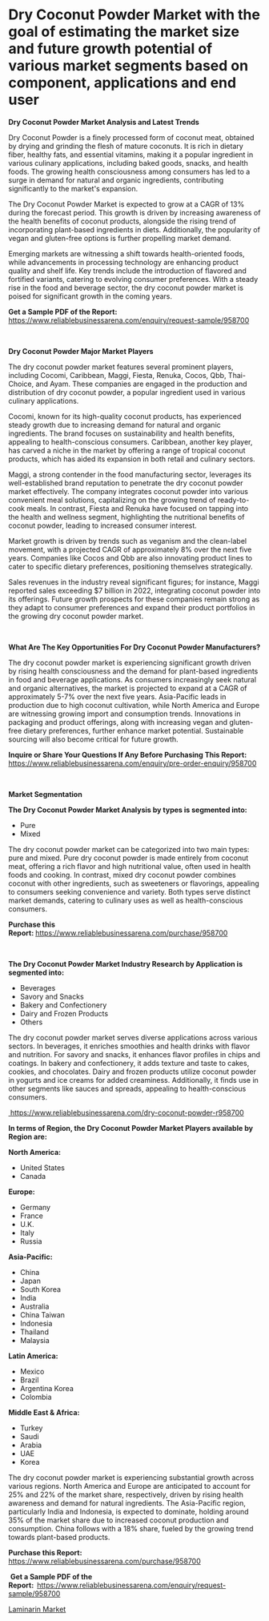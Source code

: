 <p><h1>Dry Coconut Powder Market with the goal of estimating the market size and future growth potential of various market segments based on component, applications and end user</h1></p><p><strong>Dry Coconut Powder Market Analysis and Latest Trends</strong></p>
<p><p>Dry Coconut Powder is a finely processed form of coconut meat, obtained by drying and grinding the flesh of mature coconuts. It is rich in dietary fiber, healthy fats, and essential vitamins, making it a popular ingredient in various culinary applications, including baked goods, snacks, and health foods. The growing health consciousness among consumers has led to a surge in demand for natural and organic ingredients, contributing significantly to the market's expansion.</p><p>The Dry Coconut Powder Market is expected to grow at a CAGR of 13% during the forecast period. This growth is driven by increasing awareness of the health benefits of coconut products, alongside the rising trend of incorporating plant-based ingredients in diets. Additionally, the popularity of vegan and gluten-free options is further propelling market demand. </p><p>Emerging markets are witnessing a shift towards health-oriented foods, while advancements in processing technology are enhancing product quality and shelf life. Key trends include the introduction of flavored and fortified variants, catering to evolving consumer preferences. With a steady rise in the food and beverage sector, the dry coconut powder market is poised for significant growth in the coming years.</p></p>
<p><strong>Get a Sample PDF of the Report:&nbsp;</strong> <a href="https://www.reliablebusinessarena.com/enquiry/request-sample/958700?utm_campaign=2518&utm_medium=2&utm_source=Github&utm_content=ia&utm_term=07042025&utm_id=dry-coconut-powder">https://www.reliablebusinessarena.com/enquiry/request-sample/958700</a></p>
<p>&nbsp;</p>
<p><strong>Dry Coconut Powder Major Market Players</strong></p>
<p><p>The dry coconut powder market features several prominent players, including Cocomi, Caribbean, Maggi, Fiesta, Renuka, Cocos, Qbb, Thai-Choice, and Ayam. These companies are engaged in the production and distribution of dry coconut powder, a popular ingredient used in various culinary applications.</p><p>Cocomi, known for its high-quality coconut products, has experienced steady growth due to increasing demand for natural and organic ingredients. The brand focuses on sustainability and health benefits, appealing to health-conscious consumers. Caribbean, another key player, has carved a niche in the market by offering a range of tropical coconut products, which has aided its expansion in both retail and culinary sectors.</p><p>Maggi, a strong contender in the food manufacturing sector, leverages its well-established brand reputation to penetrate the dry coconut powder market effectively. The company integrates coconut powder into various convenient meal solutions, capitalizing on the growing trend of ready-to-cook meals. In contrast, Fiesta and Renuka have focused on tapping into the health and wellness segment, highlighting the nutritional benefits of coconut powder, leading to increased consumer interest.</p><p>Market growth is driven by trends such as veganism and the clean-label movement, with a projected CAGR of approximately 8% over the next five years. Companies like Cocos and Qbb are also innovating product lines to cater to specific dietary preferences, positioning themselves strategically.</p><p>Sales revenues in the industry reveal significant figures; for instance, Maggi reported sales exceeding $7 billion in 2022, integrating coconut powder into its offerings. Future growth prospects for these companies remain strong as they adapt to consumer preferences and expand their product portfolios in the growing dry coconut powder market.</p></p>
<p>&nbsp;</p>
<p><strong>What Are The Key Opportunities For Dry Coconut Powder Manufacturers?</strong></p>
<p><p>The dry coconut powder market is experiencing significant growth driven by rising health consciousness and the demand for plant-based ingredients in food and beverage applications. As consumers increasingly seek natural and organic alternatives, the market is projected to expand at a CAGR of approximately 5-7% over the next five years. Asia-Pacific leads in production due to high coconut cultivation, while North America and Europe are witnessing growing import and consumption trends. Innovations in packaging and product offerings, along with increasing vegan and gluten-free dietary preferences, further enhance market potential. Sustainable sourcing will also become critical for future growth.</p></p>
<p><strong>Inquire or Share Your Questions If Any Before Purchasing This Report:</strong> <a href="https://www.reliablebusinessarena.com/enquiry/pre-order-enquiry/958700?utm_campaign=2518&utm_medium=2&utm_source=Github&utm_content=ia&utm_term=07042025&utm_id=dry-coconut-powder">https://www.reliablebusinessarena.com/enquiry/pre-order-enquiry/958700</a></p>
<p>&nbsp;</p>
<p><strong>Market Segmentation</strong></p>
<p><strong>The Dry Coconut Powder Market Analysis by types is segmented into:</strong></p>
<p><ul><li>Pure</li><li>Mixed</li></ul></p>
<p><p>The dry coconut powder market can be categorized into two main types: pure and mixed. Pure dry coconut powder is made entirely from coconut meat, offering a rich flavor and high nutritional value, often used in health foods and cooking. In contrast, mixed dry coconut powder combines coconut with other ingredients, such as sweeteners or flavorings, appealing to consumers seeking convenience and variety. Both types serve distinct market demands, catering to culinary uses as well as health-conscious consumers.</p></p>
<p><strong>Purchase this Report:&nbsp;</strong><a href="https://www.reliablebusinessarena.com/purchase/958700?utm_campaign=2518&utm_medium=2&utm_source=Github&utm_content=ia&utm_term=07042025&utm_id=dry-coconut-powder">https://www.reliablebusinessarena.com/purchase/958700</a></p>
<p>&nbsp;</p>
<p><strong>The Dry Coconut Powder Market Industry Research by Application is segmented into:</strong></p>
<p><ul><li>Beverages</li><li>Savory and Snacks</li><li>Bakery and Confectionery</li><li>Dairy and Frozen Products</li><li>Others</li></ul></p>
<p><p>The dry coconut powder market serves diverse applications across various sectors. In beverages, it enriches smoothies and health drinks with flavor and nutrition. For savory and snacks, it enhances flavor profiles in chips and coatings. In bakery and confectionery, it adds texture and taste to cakes, cookies, and chocolates. Dairy and frozen products utilize coconut powder in yogurts and ice creams for added creaminess. Additionally, it finds use in other segments like sauces and spreads, appealing to health-conscious consumers.</p></p>
<p><a href="https://www.reliablebusinessarena.com/dry-coconut-powder-r958700?utm_campaign=2518&utm_medium=2&utm_source=Github&utm_content=ia&utm_term=07042025&utm_id=dry-coconut-powder">&nbsp;https://www.reliablebusinessarena.com/dry-coconut-powder-r958700</a></p>
<p><strong>In terms of Region, the Dry Coconut Powder Market Players available by Region are:</strong></p>
<p>
    <p> <strong> North America: </strong>
        <ul>
            <li>United States</li>
            <li>Canada</li>
        </ul>
        </p> 
    <p> <strong> Europe: </strong>
        <ul>
            <li>Germany</li>
            <li>France</li>
            <li>U.K.</li>
            <li>Italy</li>
            <li>Russia</li>
        </ul>
        </p> 
    <p> <strong> Asia-Pacific: </strong>
        <ul>
            <li>China</li>
            <li>Japan</li>
            <li>South Korea</li>
            <li>India</li>
            <li>Australia</li>
            <li>China Taiwan</li>
            <li>Indonesia</li>
            <li>Thailand</li>
            <li>Malaysia</li>
        </ul>
        </p> 
    <p> <strong> Latin America: </strong>
        <ul>
            <li>Mexico</li>
            <li>Brazil</li>
            <li>Argentina Korea</li>
            <li>Colombia</li>
        </ul>
        </p> 
    <p> <strong> Middle East & Africa: </strong>
        <ul>
            <li>Turkey</li>
            <li>Saudi</li>
            <li>Arabia</li>
            <li>UAE</li>
            <li>Korea</li>
        </ul>
    </p>
    </p>
<p><p>The dry coconut powder market is experiencing substantial growth across various regions. North America and Europe are anticipated to account for 25% and 22% of the market share, respectively, driven by rising health awareness and demand for natural ingredients. The Asia-Pacific region, particularly India and Indonesia, is expected to dominate, holding around 35% of the market share due to increased coconut production and consumption. China follows with a 18% share, fueled by the growing trend towards plant-based products.</p></p>
<p><strong>Purchase this Report: </strong><a href="https://www.reliablebusinessarena.com/purchase/958700?utm_campaign=2518&utm_medium=2&utm_source=Github&utm_content=ia&utm_term=07042025&utm_id=dry-coconut-powder">https://www.reliablebusinessarena.com/purchase/958700</a></p>
<p>&nbsp;<strong>Get a Sample PDF of the Report:&nbsp;&nbsp;</strong><a href="https://www.reliablebusinessarena.com/enquiry/request-sample/958700?utm_campaign=2518&utm_medium=2&utm_source=Github&utm_content=ia&utm_term=07042025&utm_id=dry-coconut-powder">https://www.reliablebusinessarena.com/enquiry/request-sample/958700</a></p>
<p><strong></strong></p>
<p><p><a href="https://github.com/suleimannichelle7/Market-Research-Report-List-1/blob/main/laminarin-market.md?utm_campaign=2518&utm_medium=2&utm_source=Github&utm_content=ia&utm_term=07042025&utm_id=dry-coconut-powder">Laminarin Market</a></p></p>